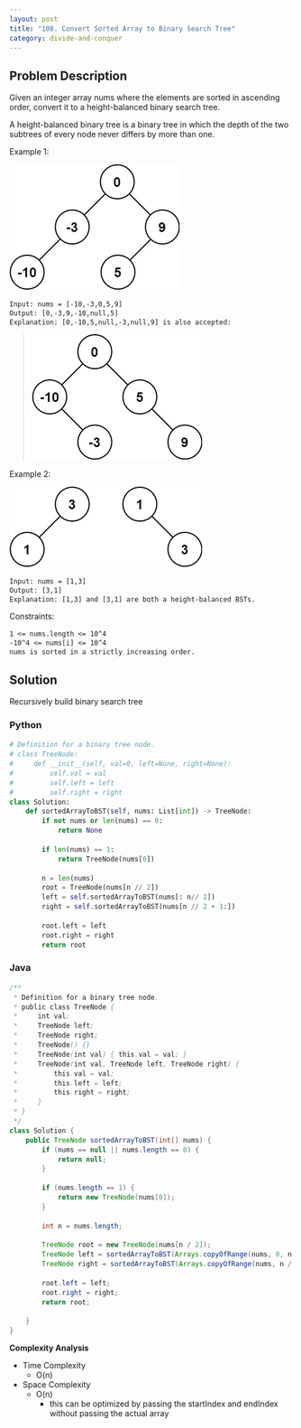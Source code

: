```yaml
---
layout: post
title: "108. Convert Sorted Array to Binary Search Tree"
category: divide-and-conquer
---
```



## Problem Description

Given an integer array nums where the elements are sorted in ascending order, convert it to a height-balanced binary search tree.

A height-balanced binary tree is a binary tree in which the depth of the two subtrees of every node never differs by more than one.

Example 1:

![](https://raw.githubusercontent.com/Zhenye-Na/img-hosting-picgo/master/img/btree1.jpg)

```
Input: nums = [-10,-3,0,5,9]
Output: [0,-3,9,-10,null,5]
Explanation: [0,-10,5,null,-3,null,9] is also accepted:
```

> ![](https://raw.githubusercontent.com/Zhenye-Na/img-hosting-picgo/master/img/btree2.jpg)

Example 2:

![](https://raw.githubusercontent.com/Zhenye-Na/img-hosting-picgo/master/img/btree.jpg)

```
Input: nums = [1,3]
Output: [3,1]
Explanation: [1,3] and [3,1] are both a height-balanced BSTs.
```

Constraints:

```
1 <= nums.length <= 10^4
-10^4 <= nums[i] <= 10^4
nums is sorted in a strictly increasing order.
```


## Solution

Recursively build binary search tree


### Python

```python
# Definition for a binary tree node.
# class TreeNode:
#     def __init__(self, val=0, left=None, right=None):
#         self.val = val
#         self.left = left
#         self.right = right
class Solution:
    def sortedArrayToBST(self, nums: List[int]) -> TreeNode:
        if not nums or len(nums) == 0:
            return None
        
        if len(nums) == 1:
            return TreeNode(nums[0])
        
        n = len(nums)
        root = TreeNode(nums[n // 2])
        left = self.sortedArrayToBST(nums[: n// 2])
        right = self.sortedArrayToBST(nums[n // 2 + 1:])
        
        root.left = left
        root.right = right
        return root
```

### Java

```java
/**
 * Definition for a binary tree node.
 * public class TreeNode {
 *     int val;
 *     TreeNode left;
 *     TreeNode right;
 *     TreeNode() {}
 *     TreeNode(int val) { this.val = val; }
 *     TreeNode(int val, TreeNode left, TreeNode right) {
 *         this.val = val;
 *         this.left = left;
 *         this.right = right;
 *     }
 * }
 */
class Solution {
    public TreeNode sortedArrayToBST(int[] nums) {
        if (nums == null || nums.length == 0) {
            return null;
        }

        if (nums.length == 1) {
            return new TreeNode(nums[0]);
        }

        int n = nums.length;
        
        TreeNode root = new TreeNode(nums[n / 2]);
        TreeNode left = sortedArrayToBST(Arrays.copyOfRange(nums, 0, n / 2));
        TreeNode right = sortedArrayToBST(Arrays.copyOfRange(nums, n / 2 + 1, nums.length));

        root.left = left;
        root.right = right;
        return root;

    }
}
```


**Complexity Analysis**

- Time Complexity
  - O(n)
- Space Complexity
  - O(n)
    - this can be optimized by passing the startIndex and endIndex without passing the actual array



